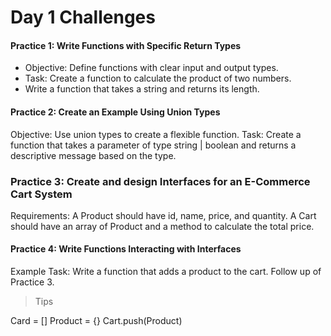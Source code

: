 # Day 1 Challenges

#### Practice 1: Write Functions with Specific Return Types
- Objective: Define functions with clear input and output types.
- Task: Create a function to calculate the product of two numbers. 
- Write a function that takes a string and returns its length.

#### Practice 2: Create an Example Using Union Types  
Objective: Use union types to create a flexible function. 
Task: Create a function that takes a parameter of type string | boolean and returns a descriptive message based on the type.


### Practice 3: Create and design Interfaces for an E-Commerce Cart System
Requirements:
A Product should have id, name, price, and quantity.
A Cart should have an array of Product and a method to calculate the total price.


#### Practice 4: Write Functions Interacting with Interfaces
Example Task: Write a function that adds a product to the cart. Follow up of Practice 3.


> Tips

Card = []
Product = {}
Cart.push(Product)
